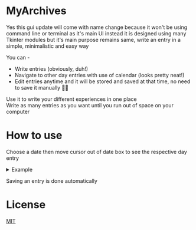 # MyArchives
Yes this gui update will come with name change because it won't be using command line or terminal as it's main UI instead it is designed using many Tkinter modules but it's main purpose remains same, write an entry in a simple, minimalistic and easy way 

You can -
- Write entries (obviously, duh!)
- Navigate to other day entries with use of calendar (looks pretty neat!)
- Edit entries anytime and it will be stored and saved at that time, no need to save it manually 🥳🥳

Use it to write your different experiences in one place<br>
Write as many entries as you want until you run out of space on your computer

# How to use
Choose a date then move cursor out of date box to see the respective day entry

<details>
<summary>Example</summary>
<br>
<img src=https://github.com/EdwinRodger/CMD-Diary/blob/main/.github/images/Tutorial.gif />
</details>

Saving an entry is done automatically

# License
[MIT](https://github.com/EdwinRodger/CMD-Diary/blob/main/LICENSE)